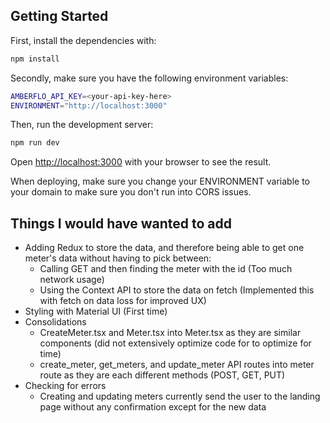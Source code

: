 ## Getting Started

First, install the dependencies with:

```bash
npm install
```

Secondly, make sure you have the following environment variables:

```bash
AMBERFLO_API_KEY=<your-api-key-here>
ENVIRONMENT="http://localhost:3000"
```

Then, run the development server:

```bash
npm run dev
```

Open [http://localhost:3000](http://localhost:3000) with your browser to see the result.

When deploying, make sure you change your ENVIRONMENT variable to your domain to make sure you don't run into CORS issues.

## Things I would have wanted to add

- Adding Redux to store the data, and therefore being able to get one meter's data without having to pick between:
  - Calling GET and then finding the meter with the id (Too much network usage)
  - Using the Context API to store the data on fetch (Implemented this with fetch on data loss for improved UX)
- Styling with Material UI (First time)
- Consolidations
  - CreateMeter.tsx and Meter.tsx into Meter.tsx as they are similar components (did not extensively optimize code for to optimize for time)
  - create_meter, get_meters, and update_meter API routes into meter route as they are each different methods (POST, GET, PUT)
- Checking for errors
  - Creating and updating meters currently send the user to the landing page without any confirmation except for the new data
